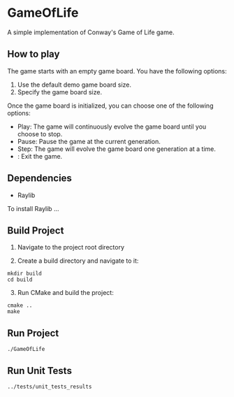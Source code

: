 # GameOfLife

A simple implementation of Conway's Game of Life game. 

## How to play

The game starts with an empty game board. You have the following options:

1. Use the default demo game board size.
2. Specify the game board size.

Once the game board is initialized, you can choose one of the following options:

- Play: The game will continuously evolve the game board until you choose to stop.
- Pause: Pause the game at the current generation.
- Step: The game will evolve the game board one generation at a time.
- : Exit the game.

## Dependencies

- Raylib

To install Raylib ... 

## Build Project

1. Navigate to the project root directory

2. Create a build directory and navigate to it:

```shell
mkdir build
cd build
```

3. Run CMake and build the project:

```shell
cmake ..
make
```

## Run Project

```shell
./GameOfLife
```

## Run Unit Tests

```shell
../tests/unit_tests_results
```

